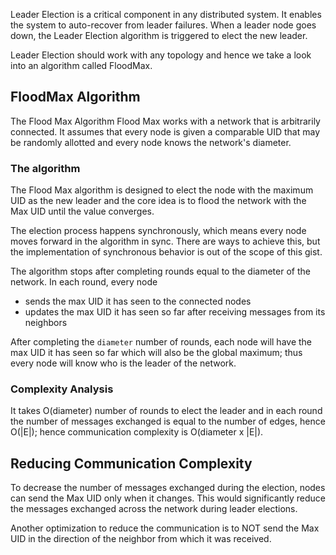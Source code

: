 Leader Election is a critical component in any distributed system. It enables the system to auto-recover from leader failures. When a leader node goes down, the Leader Election algorithm is triggered to elect the new leader.

Leader Election should work with any topology and hence we take a look into an algorithm called FloodMax.

## FloodMax Algorithm

The Flood Max Algorithm Flood Max works with a network that is arbitrarily connected. It assumes that every node is given a comparable UID that may be randomly allotted and every node knows the network's diameter.

### The algorithm

The Flood Max algorithm is designed to elect the node with the maximum UID as the new leader and the core idea is to flood the network with the Max UID until the value converges.

The election process happens synchronously, which means every node moves forward in the algorithm in sync. There are ways to achieve this, but the implementation of synchronous behavior is out of the scope of this gist.

The algorithm stops after completing rounds equal to the diameter of the network. In each round, every node

- sends the max UID it has seen to the connected nodes
- updates the max UID it has seen so far after receiving messages from its neighbors

After completing the `diameter` number of rounds, each node will have the max UID it has seen so far which will also be the global maximum; thus every node will know who is the leader of the network.

### Complexity Analysis

It takes O(diameter) number of rounds to elect the leader and in each round the number of messages exchanged is equal to the number of edges, hence O(|E|); hence communication complexity is O(diameter x |E|).

## Reducing Communication Complexity

To decrease the number of messages exchanged during the election, nodes can send the Max UID only when it changes. This would significantly reduce the messages exchanged across the network during leader elections.

Another optimization to reduce the communication is to NOT send the Max UID in the direction of the neighbor from which it was received.